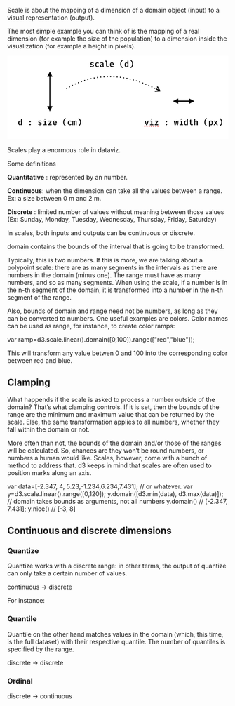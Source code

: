 

Scale is about the mapping of a dimension of a domain object (input) to a visual representation
(output).

The most simple example you can think of is the mapping of a real dimension (for example the 
size of the population) to a dimension inside the visualization (for example a height in pixels).

<img src="../docs/img/scale-dimension.png">


Scales play a enormous role in dataviz. 


Some definitions

**Quantitative** : represented by an number.

**Continuous**: when the dimension can take all the values between a range. 
Ex: a size between 0 m and 2 m.
 
**Discrete** : limited number of values without meaning between those values (Ex:
Sunday, Monday, Tuesday, Wednesday, Thursday, Friday, Saturday)

In scales, both inputs and outputs can be continuous or discrete.



domain contains the bounds of the interval that is going to be transformed.


Typically, this is two numbers. If this is more, we are talking about a 
polypoint scale: there are as many segments in the intervals as there are
numbers in the domain (minus one). The range must have as many numbers, 
and so as many segments. When using the scale, if a number is in the n-th
segment of the domain, it is transformed into a number in the n-th segment
of the range.   
   
Also, bounds of domain and range need not be numbers, as long as they can 
be converted to numbers. One useful examples are colors. Color names can be 
used as range, for instance, to create color ramps:

var ramp=d3.scale.linear().domain([0,100]).range(["red","blue"]);

This will transform any value betwen 0 and 100 into the corresponding color 
between red and blue.

## Clamping

What happends if the scale is asked to process a number outside of the domain? 
That’s what clamping controls. If it is set, then the bounds of the range are 
the minimum and maximum value that can be returned by the scale. Else, the 
same transformation applies to all numbers, whether they fall within the 
domain or not.

More often than not, the bounds of the domain and/or those of the ranges 
will be calculated. So, chances are they won’t be round numbers, or numbers 
a human would like. Scales, however, come with a bunch of method to address 
that. d3 keeps in mind that scales are often used to position marks along 
an axis.


var data=[-2.347, 4, 5.23,-1.234,6.234,7.431]; // or whatever.
var y=d3.scale.linear().range([0,120]);
y.domain([d3.min(data), d3.max(data)]); // domain takes bounds as arguments, not all numbers
y.domain() // [-2.347, 7.431];
y.nice() // [-3, 8]

## Continuous and discrete dimensions


### Quantize
Quantize works with a discrete range: in other terms, the output of quantize 
can only take a certain number of values.

continuous -> discrete


For instance:

### Quantile

Quantile on the other hand matches values in the domain (which, this time, 
is the full dataset) with their respective quantile. The number of quantiles 
is specified by the range.

discrete -> discrete


### Ordinal

discrete -> continuous



